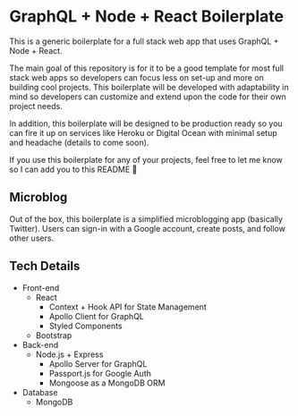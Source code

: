 # GraphQL + Node + React Boilerplate
This is a generic boilerplate for a full stack web app that uses GraphQL + Node + React.

The main goal of this repository is for it to be a good template for most full stack web apps so developers can focus less on set-up and more on building cool projects. This boilerplate will be developed with adaptability in mind so developers can customize and extend upon the code for their own project needs.

In addition, this boilerplate will be designed to be production ready so you can fire it up on services like Heroku or Digital Ocean with minimal setup and headache (details to come soon).

If you use this boilerplate for any of your projects, feel free to let me know so I can add you to this README 🙂

## Microblog

Out of the box, this boilerplate is a simplified microblogging app (basically Twitter). Users can sign-in with a Google account, create posts, and follow other users. 

## Tech Details
* Front-end
  * React
    * Context + Hook API for State Management
    * Apollo Client for GraphQL
    * Styled Components
  * Bootstrap
* Back-end
  * Node.js + Express
    * Apollo Server for GraphQL
    * Passport.js for Google Auth
    * Mongoose as a MongoDB ORM
* Database
  * MongoDB
